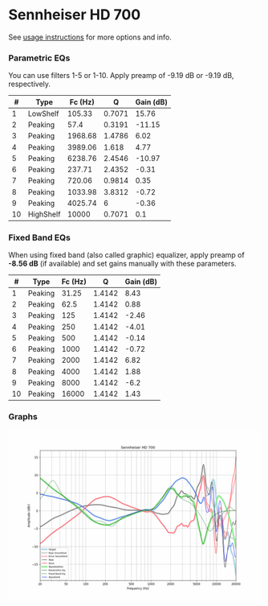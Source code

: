 # Sennheiser HD 700
See [usage instructions](https://github.com/jaakkopasanen/AutoEq#usage) for more options and info.

### Parametric EQs
You can use filters 1-5 or 1-10. Apply preamp of -9.19 dB or -9.19 dB, respectively.

|   # | Type      |   Fc (Hz) |      Q |   Gain (dB) |
|-----|-----------|-----------|--------|-------------|
|   1 | LowShelf  |    105.33 | 0.7071 |       15.76 |
|   2 | Peaking   |     57.4  | 0.3191 |      -11.15 |
|   3 | Peaking   |   1968.68 | 1.4786 |        6.02 |
|   4 | Peaking   |   3989.06 | 1.618  |        4.77 |
|   5 | Peaking   |   6238.76 | 2.4546 |      -10.97 |
|   6 | Peaking   |    237.71 | 2.4352 |       -0.31 |
|   7 | Peaking   |    720.06 | 0.9814 |        0.35 |
|   8 | Peaking   |   1033.98 | 3.8312 |       -0.72 |
|   9 | Peaking   |   4025.74 | 6      |       -0.36 |
|  10 | HighShelf |  10000    | 0.7071 |        0.1  |

### Fixed Band EQs
When using fixed band (also called graphic) equalizer, apply preamp of **-8.56 dB** (if available) and set gains manually with these parameters.

|   # | Type    |   Fc (Hz) |      Q |   Gain (dB) |
|-----|---------|-----------|--------|-------------|
|   1 | Peaking |     31.25 | 1.4142 |        8.43 |
|   2 | Peaking |     62.5  | 1.4142 |        0.88 |
|   3 | Peaking |    125    | 1.4142 |       -2.46 |
|   4 | Peaking |    250    | 1.4142 |       -4.01 |
|   5 | Peaking |    500    | 1.4142 |       -0.14 |
|   6 | Peaking |   1000    | 1.4142 |       -0.72 |
|   7 | Peaking |   2000    | 1.4142 |        6.82 |
|   8 | Peaking |   4000    | 1.4142 |        1.88 |
|   9 | Peaking |   8000    | 1.4142 |       -6.2  |
|  10 | Peaking |  16000    | 1.4142 |        1.43 |

### Graphs
![](./Sennheiser%20HD%20700.png)
